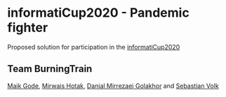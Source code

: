 # informatiCup2020 - Pandemic fighter
Proposed solution for participation in the [informatiCup2020](https://github.com/informatiCup/informatiCup2020)

## Team BurningTrain

[Maik Gode](https://github.com/MaikG90), [Mirwais Hotak](https://github.com/mirweis), [Danial Mirrezaei Golakhor](https://github.com/danial0) and [Sebastian Volk](https://github.com/sebastianvolk)
